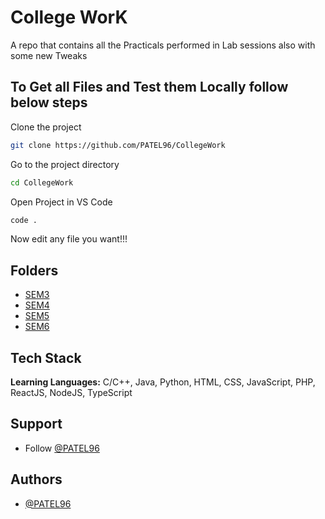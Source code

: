 # College WorK

A repo that contains all the Practicals performed in Lab sessions also with some new Tweaks 

## To Get all Files and Test them Locally follow below steps

Clone the project

```bash
git clone https://github.com/PATEL96/CollegeWork
```

Go to the project directory

```bash
cd CollegeWork
```

Open Project in VS Code

```bash
code .
```

Now edit any file you want!!!

## Folders

 - [SEM3](https://github.com/PATEL96/CollegeWork/tree/main/SEM3)
 - [SEM4](https://github.com/PATEL96/CollegeWork/tree/main/SEM4)
 - [SEM5](https://github.com/PATEL96/CollegeWork/tree/main/SEM5)
 - [SEM6](https://github.com/PATEL96/CollegeWork/tree/main/SEM6)


## Tech Stack

**Learning Languages:** C/C++, Java, Python, HTML, CSS, JavaScript, PHP, ReactJS, NodeJS, TypeScript

## Support

- Follow [@PATEL96](https://www.github.com/PATEL96)

## Authors

- [@PATEL96](https://www.github.com/PATEL96)
